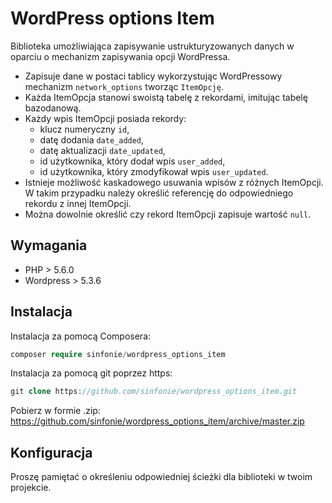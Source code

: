 # WordPress options Item

Biblioteka umożliwiająca zapisywanie ustrukturyzowanych danych w oparciu o mechanizm zapisywania opcji WordPressa.

- Zapisuje dane w postaci tablicy wykorzystując WordPressowy mechanizm `network_options` tworząc `ItemOpcję`.
- Każda ItemOpcja stanowi swoistą tabelę z rekordami, imitując tabelę bazodanową.
- Każdy wpis ItemOpcji posiada rekordy:
  - klucz numeryczny `id`,
  - datę dodania `date_added`,
  - datę aktualizacji `date_updated`,
  - id użytkownika, który dodał wpis `user_added`,
  - id użytkownika, który zmodyfikował wpis `user_updated`.
- Istnieje możliwość kaskadowego usuwania wpisów z różnych ItemOpcji. W takim przypadku należy określić referencję do odpowiedniego rekordu z innej ItemOpcji.
- Można dowolnie określić czy rekord ItemOpcji zapisuje wartość `null`.

## Wymagania

  * PHP > 5.6.0
  * Wordpress > 5.3.6

## Instalacja

Instalacja za pomocą Composera:
```php
composer require sinfonie/wordpress_options_item
```

Instalacja za pomocą git poprzez https:
```php
git clone https://github.com/sinfonie/wordpress_options_item.git
```
Pobierz w formie .zip:
https://github.com/sinfonie/wordpress_options_item/archive/master.zip

## Konfiguracja

Proszę pamiętać o określeniu odpowiedniej ścieżki dla biblioteki w twoim projekcie.

